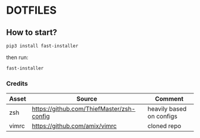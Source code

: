 DOTFILES
========

## How to start?

```bash
pip3 install fast-installer
```

then run:
```bash
fast-installer
```


### Credits

Asset |   Source                                  |  Comment
----  | ----------------------------------------- |-------------------------
zsh   | https://github.com/ThiefMaster/zsh-config | heavily based on configs
vimrc | https://github.com/amix/vimrc             | cloned repo

